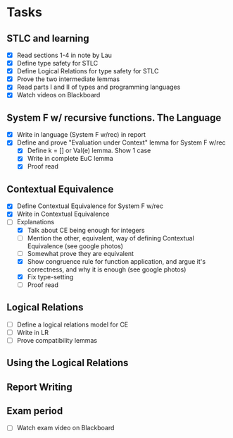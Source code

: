 # Tasks

## STLC and learning
- [x] Read sections 1-4 in note by Lau
- [x] Define type safety for STLC
- [x] Define Logical Relations for type safety for STLC
- [x] Prove the two intermediate lemmas
- [x] Read parts I and II of types and programming languages
- [x] Watch videos on Blackboard

## System F w/ recursive functions. The Language
- [x] Write in language (System F w/rec) in report
- [x] Define and prove "Evaluation under Context" lemma for System F w/rec
  - [x] Define k = [] or Val(e) lemma. Show 1 case
  - [x] Write in complete EuC lemma
  - [x] Proof read

## Contextual Equivalence
- [x] Define Contextual Equivalence for System F w/rec
- [x] Write in Contextual Equivalence
- [ ] Explanations
  - [x] Talk about CE being enough for integers
  - [ ] Mention the other, equivalent, way of defining Contextual Equivalence (see google photos)
  - [ ] Somewhat prove they are equivalent
  - [x] Show congruence rule for function application, and argue it's correctness, and why it is enough (see google photos)
  - [x] Fix type-setting
  - [ ] Proof read

## Logical Relations
- [ ] Define a logical relations model for CE
- [ ] Write in LR
- [ ] Prove compatibility lemmas

## Using the Logical Relations


## Report Writing


## Exam period
- [ ] Watch exam video on Blackboard